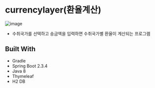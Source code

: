 # currencylayer(환율계산)

![image](https://user-images.githubusercontent.com/70180381/93984140-65196c80-fdbe-11ea-9d8d-79ee9ad10fc5.png)

- 수취국가를 선택하고 송금액을 입력하면 수취국가별 환율이 계산되는 프로그램

## Built With
- Gradle
- Spring Boot 2.3.4
- Java 8
- Thymeleaf
- H2 DB
